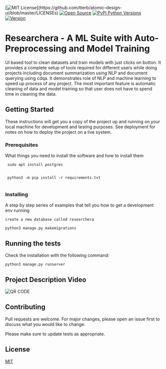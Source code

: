 [![MIT License](https://img.shields.io/apm/l/atomic-design-ui.svg?)](https://github.com/tterb/atomic-design-ui/blob/master/LICENSEs)
[![Open Source](https://badges.frapsoft.com/os/v1/open-source.svg?v=103)](https://opensource.org/)
[![PyPi Python Versions](https://img.shields.io/pypi/pyversions/yt2mp3.svg)](https://pypi.python.org/pypi/yt2mp3/)
[![Version](https://badge.fury.io/gh/tterb%2FHyde.svg)](https://badge.fury.io/gh/tterb%2FHyde)

# Researchera - A ML Suite with Auto-Preprocessing and Model Training

 UI based tool to clean datasets and train models with just clicks on button. It provides a complete setup of tools required for
 different users while doing projects including document summarization using NLP and document querying using cdqa. It demonstrates
 role of NLP and machine learning to speed up process of any project. The most important feature is automatic cleaning of data and 
 model training so that user does not have to spend time in cleaning the data.

## Getting Started
 
 These instructions will get you a copy of the project up and running on your local machine for development and testing purposes. See deployment for notes on how to deploy the project on a live system.

### Prerequisites

What things you need to install the software and how to install them

```
 sudo apt install postgres
 
```
```  
 python3 -m pip install -r requirements.txt
 
```
### Installing

A step by step series of examples that tell you how to get a development env running

```
create a new database called researchera

```
```  
python3 manage.py makemigrations

```
## Running the tests

Check the installation with the following command:
```
python3 manage.py runserver

```
## Project Description Video

![QR CODE](https://github.com/tanmay8266/Researchera/QR_Code.png)

## Contributing

Pull requests are welcome. For major changes, please open an issue first to discuss what you would like to change.

Please make sure to update tests as appropriate.

## License
[MIT](https://choosealicense.com/licenses/mit/)

